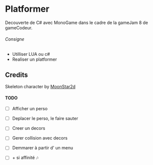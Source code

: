 # Platformer
Decouverte de C# avec MonoGame dans le cadre de la gameJam 8 de gameCodeur.

###### Consigne
- Utilliser LUA ou c#
- Realiser un platformer


## Credits
Skeleton character by [MoonStar2d](https://moonstar2d.itch.io/)


#### TODO
- [ ] Afficher un perso
- [ ] Deplacer le perso, le faire sauter
- [ ] Creer un decors
- [ ] Gerer collision avec decors

- [ ] Demmarer à partir d' un menu
- [ ] \+ si affinité :notes:
